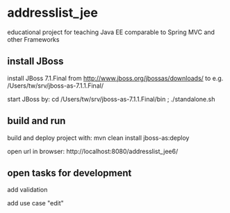 addresslist_jee
===============

educational project for teaching Java EE comparable to Spring MVC and other Frameworks

install JBoss
-------------

install JBoss 7.1.Final from http://www.jboss.org/jbossas/downloads/ to e.g. /Users/tw/srv/jboss-as-7.1.1.Final/

start JBoss by: cd /Users/tw/srv/jboss-as-7.1.1.Final/bin ; ./standalone.sh

build and run
-------------

build and deploy project with: mvn clean install jboss-as:deploy

open url in browser: http://localhost:8080/addresslist_jee6/

open tasks for development
--------------------------

add validation

add use case "edit"

